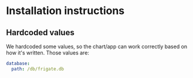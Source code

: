 # Installation instructions

## Hardcoded values

We hardcoded some values, so the chart/app can work correctly based on how it's written.
Those values are:

```yaml
database:
  path: /db/frigate.db
```
